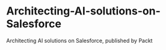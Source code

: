 # Architecting-AI-solutions-on-Salesforce
Architecting AI solutions on Salesforce, published by Packt
